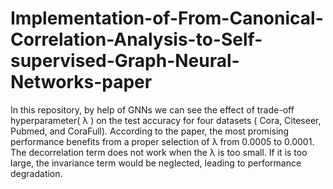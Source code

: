 # Implementation-of-From-Canonical-Correlation-Analysis-to-Self-supervised-Graph-Neural-Networks-paper
In this repository, by help of GNNs we can see the effect of trade-off hyperparameter( λ ) on the test accuracy for four datasets ( Cora, Citeseer, Pubmed, and CoraFull). According to the paper, the most promising performance benefits from a proper selection of  λ  from 0.0005 to 0.0001. The decorrelation term does not work when the  λ  is too small. If it is too large, the invariance term would be neglected, leading to performance degradation.
